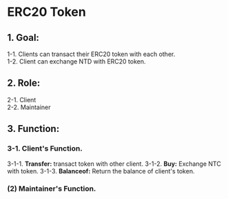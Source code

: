 # ERC20 Token
## 1. Goal: ## 
 1-1. Clients can transact their ERC20 token with each other.  
 1-2. Client can exchange NTD with ERC20 token. 
 ## 2. Role: ## 
  2-1. Client  
  2-2. Maintainer
 ## 3. Function: ## 
  ### 3-1. Client's Function. ###    
   3-1-1. **Transfer:** transact token with other client.
   3-1-2. **Buy:** Exchange NTC with token.
   3-1-3. **Balanceof:** Return the balance of client's token.
  ### (2) Maintainer's Function. ###   
